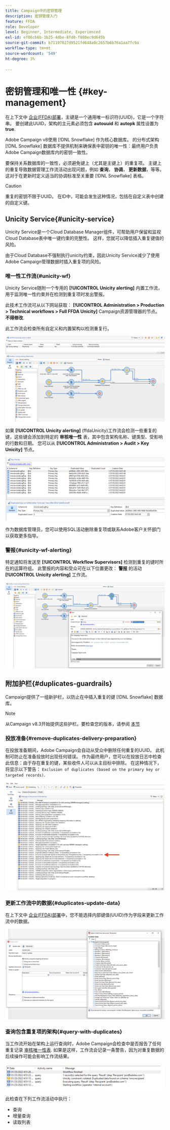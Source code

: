 ```yaml
---
title: Campaign中的密钥管理
description: 密钥管理入门
feature: FFDA
role: Developer
level: Beginner, Intermediate, Experienced
exl-id: ef06cb6b-1b25-4dbe-8fd0-f880ec9d645b
source-git-commit: b71197027d9521fd648a0c2657b6b76a1aa7fc9a
workflow-type: tm+mt
source-wordcount: '549'
ht-degree: 3%

---
```


# 密钥管理和唯一性 {#key-management}

在上下文中 [企业(FFDA)部署](enterprise-deployment.md)，主键是一个通用唯一标识符(UUID)，它是一个字符串。 要创建此UUID，架构的主元素必须包含 **autouuid** 和 **autopk** 属性设置为 **true**.

Adobe Campaign v8使用 [!DNL Snowflake] 作为核心数据库。 的分布式架构 [!DNL Snowflake] 数据库不提供机制来确保表中密钥的唯一性：最终用户负责Adobe Campaign数据库内的密钥一致性。

要保持关系数据库的一致性，必须避免键上（尤其是主键上）的重复项。 主键上的重复导致数据管理工作流活动出现问题，例如 **查询**， **协调**， **更新数据**，等等。 这对于在更新时定义适当的协调标准至关重要 [!DNL Snowflake] 表格。


>[!CAUTION]
>
>重复的密钥不限于UUID。 在ID中，可能会发生这种情况，包括在自定义表中创建的自定义键。


## Unicity Service{#unicity-service}

Unicity Service是一个Cloud Database Manager组件，可帮助用户保留和监视Cloud Database表中唯一键约束的完整性。 这样，您就可以降低插入重复键值的风险。

由于Cloud Database不强制执行unicity约束，因此Unicity Service减少了使用Adobe Campaign管理数据时插入重复项的风险。

### 唯一性工作流{#unicity-wf}

Unicity Service随附一个专用的 **[!UICONTROL Unicity alerting]** 内置工作流，用于监测唯一性约束并在检测到重复项时发出警报。

此技术工作流可从以下网站获取： **[!UICONTROL Administration > Production > Technical workflows > Full FFDA Unicity]** Campaign资源管理器的节点。 **不得修改**.

此工作流会检查所有自定义和内置架构以检测重复行。

![](assets/unicity-alerting-wf.png)

如果 **[!UICONTROL Unicity alerting]** (ffdaUnicity)工作流会检测一些重复的键，这些键会添加到特定的 **审核唯一性** 表，其中包含架构名称、键类型、受影响的行数和日期。 您可以从 **[!UICONTROL Administration > Audit > Key Unicity]** 节点。

![](assets/unicity-table.png)

作为数据库管理员，您可以使用SQL活动删除重复项或联系Adobe客户关怀部门以获取更多指导。

### 警报{#unicity-wf-alerting}

特定通知将发送至 **[!UICONTROL Workflow Supervisors]** 检测到重复的键时所在的运算符组。 此警报的内容和受众可在以下位置更改： **警报** 的活动 **[!UICONTROL Unicity alerting]** 工作流。

![](assets/wf-alert-activity.png)


## 附加护栏{#duplicates-guardrails}

Campaign提供了一组新护栏，以防止在中插入重复的键 [!DNL Snowflake] 数据库。

>[!NOTE]
>
>从Campaign v8.3开始提供这些护栏。要检查您的版本，请参阅 [本节](../start/compatibility-matrix.md#how-to-check-your-campaign-version-and-buildversion)

### 投放准备{#remove-duplicates-delivery-preparation}

在投放准备期间，Adobe Campaign会自动从受众中删除任何重复的UUID。 此机制可防止在准备投放时出现任何错误。 作为最终用户，您可以在投放日志中检查此信息：由于存在重复的键，某些收件人可以从主目标中排除。 在这种情况下，将显示以下警告： `Exclusion of duplicates (based on the primary key or targeted records)`.

![](assets/exclusion-duplicates-log.png)

### 更新工作流中的数据{#duplicates-update-data}

在上下文中 [企业(FFDA)部署](enterprise-deployment.md)中，您不能选择内部键值(UUID)作为字段来更新工作流中的数据。

![](assets/update-data-no-internal-key.png)

### 查询包含重复项的架构{#query-with-duplicates}

当工作流开始在架构上运行查询时，Adobe Campaign会检查中是否报告了任何重复记录 [审核唯一性表](#unicity-wf). 如果是这样，工作流会记录一条警告，因为对重复数据的后续操作可能会影响工作流结果。

![](assets/query-with-duplicates.png)

此检查在下列工作流活动中执行：

* 查询
* 增量查询
* 读取列表